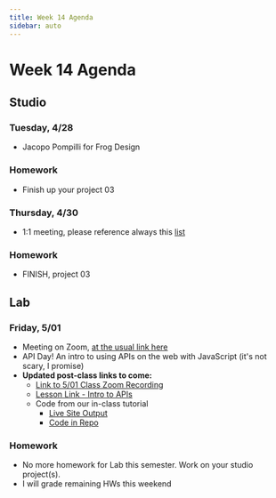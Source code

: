 ```yaml
---
title: Week 14 Agenda
sidebar: auto
---
```


# Week 14 Agenda

## Studio

### Tuesday, 4/28

- Jacopo Pompilli for Frog Design

### Homework

- Finish up your project 03

### Thursday, 4/30

- 1:1 meeting, please reference always this [list](https://docs.google.com/document/d/1ZGfUVxVYqXkTQdXlLVycwDadLDNuwlLrpaY1_ll6zCQ/edit)

### Homework

- FINISH, project 03

## Lab

### Friday, 5/01

- Meeting on Zoom, [at the usual link here](https://NewSchool.zoom.us/j/6890998105)
- API Day! An intro to using APIs on the web with JavaScript (it's not scary, I promise)
- <b>Updated post-class links to come:</b>
  - [Link to 5/01 Class Zoom Recording](-disabled)
  - [Lesson Link - Intro to APIs](../lessons/lab/lesson-14)
  - Code from our in-class tutorial
    - [Live Site Output](https://andrewlevinson.github.io/symmetrical-octo-potato/lab/week-14/in-class-example/-disabled)
    - [Code in Repo](https://github.com/AndrewLevinson/symmetrical-octo-potato/tree/master/lab/week-14/in-class-example-disabled)

### Homework

- No more homework for Lab this semester. Work on your studio project(s).
- I will grade remaining HWs this weekend
